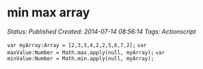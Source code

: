 # min max array

_Status: Published_
_Created: 2014-07-14 08:56:14_
_Tags: Actionscript_

<code>var myArray:Array = [2,3,3,4,2,2,5,6,7,2];</code>
<code>var maxValue:Number = Math.max.apply(null, myArray);</code>
<code>var minValue:Number = Math.min.apply(null, myArray);</code>